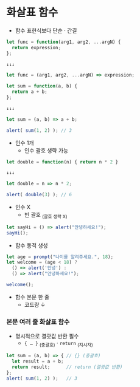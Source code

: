 화살표 함수
==========

- 함수 표현식보다 단순 · 간결
```javascript
let func = function(arg1, arg2, ...argN) {
  return expression;
};

↓↓↓

let func = (arg1, arg2, ...argN) => expression;
```
```javascript
let sum = function(a, b) {
  return a + b;
};

↓↓↓

let sum = (a, b) => a + b;

alert( sum(1, 2) ); // 3
```
- 인수 1개
  - 인수 괄호 생략 가능
```javascript
let double = function(n) { return n * 2 }

↓↓↓

let double = n => n * 2;

alert( double(3) ); // 6
```
- 인수 X
  - 빈 괄호 <sub>(괄호 생략 X)</sub>
```javascript
let sayHi = () => alert("안녕하세요!");
sayHi();
```
- 함수 동적 생성
```javascript
let age = prompt("나이를 알려주세요.", 18);
let welcome = (age < 18) ?
  () => alert('안녕') :
  () => alert("안녕하세요!");

welcome();
```
- 함수 본문 한 줄
  - 코드량 ↓

### 본문 여러 줄 화살표 함수
- 명시적으로 결괏값 반환 필수
  - `{ … }` <sub>(중괄호)</sub> · `return` <sub>(지시자)</sub>
```javascript
let sum = (a, b) => { // {} (중괄호)
  let result = a + b;
  return result;      // return (결괏값 반환)
};
alert( sum(1, 2) );   // 3
```
